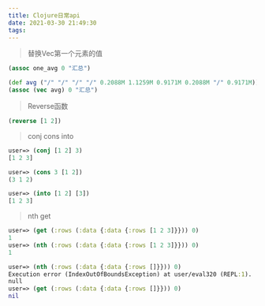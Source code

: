 ```yaml
---
title: Clojure日常api
date: 2021-03-30 21:49:30
tags:
---
```


> 替换Vec第一个元素的值
```clojure
(assoc one_avg 0 "汇总")

(def avg ("/" "/" "/" "/" 0.2088M 1.1259M 0.9171M 0.2088M "/" 0.9171M))
(assoc (vec avg) 0 "汇总")
```

> Reverse函数
```clojure
(reverse [1 2])
```

> conj cons into
```clojure
user=> (conj [1 2] 3)
[1 2 3]

user=> (cons 3 [1 2])
(3 1 2)

user=> (into [1 2] [3])
[1 2 3]
```

> nth get
```clojure
user=> (get (:rows (:data {:data {:rows [1 2 3]}})) 0)
1
user=> (nth (:rows (:data {:data {:rows [1 2 3]}})) 0)
1

user=> (nth (:rows (:data {:data {:rows []}})) 0)
Execution error (IndexOutOfBoundsException) at user/eval320 (REPL:1).
null
user=> (get (:rows (:data {:data {:rows []}})) 0)
nil
```
